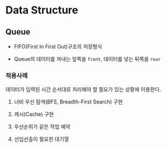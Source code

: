 # Data Structure

## Queue

* FIFO(First In First Out)구조의 저장형식

* Queue의 데이터를 꺼내는 앞쪽을 `front`, 데이터를 넣는 뒤쪽을 `rear`


### 적용사례

데이터가 입력된 시간 순서대로 처리해야 할 필요가 있는 상황에 이용한다.

1. 너비 우선 탐색(BFS, Breadth-First Search) 구현

2. 캐시(Cache) 구현

3. 우선순위가 같은 작업 예약

4. 선입선출이 필요한 대기열
